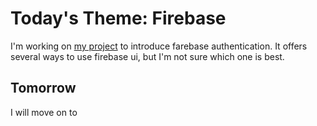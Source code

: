 # Today's Theme: Firebase

I'm working on [my project](https://github.com/renamoo/TickeToDo) to introduce farebase authentication.
It offers several ways to use firebase ui, but I'm not sure which one is best.

## Tomorrow
I will move on to []()
